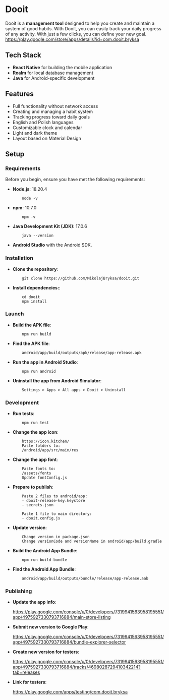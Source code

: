 # Dooit

Dooit is a **management tool** designed to help you create and maintain a system of good habits. With Dooit, you can easily track your daily progress of any activity. With just a few clicks, you can define your new goal.  
https://play.google.com/store/apps/details?id=com.dooit.bryksa

## Tech Stack

- **React Native** for building the mobile application
- **Realm** for local database management
- **Java** for Android-specific development

## Features

- Full functionality without network access
- Creating and managing a habit system
- Tracking progress toward daily goals
- English and Polish languages
- Customizable clock and calendar
- Light and dark theme
- Layout based on Material Design

## Setup

### Requirements

Before you begin, ensure you have met the following requirements:

- **Node.js**: 18.20.4

  ```
      node -v
  ```

- **npm**: 10.7.0

  ```
      npm -v
  ```

- **Java Development Kit (JDK)**: 17.0.6

  ```
      java --version
  ```

- **Android Studio** with the Android SDK.

### Installation

- **Clone the repository**:

  ```
      git clone https://github.com/MikolajBryksa/dooit.git
  ```

- **Install dependencies:**:

  ```
      cd dooit
      npm install
  ```

### Launch

- **Build the APK file**:

  ```
      npm run build
  ```

- **Find the APK file**:

  ```
      android/app/build/outputs/apk/release/app-release.apk
  ```

- **Run the app in Android Studio**:

  ```
      npm run android
  ```

- **Uninstall the app from Android Simulator**:

  ```
      Settings > Apps > All apps > Dooit > Uninstall
  ```

### Development

- **Run tests**:

  ```
      npm run test
  ```

- **Change the app icon**:

  ```
      https://icon.kitchen/
      Paste folders to:
      /android/app/src/main/res
  ```

- **Change the app font**:

  ```
      Paste fonts to:
      /assets/fonts
      Update fontConfig.js
  ```

- **Prepare to publish**:

  ```
      Paste 2 files to android/app:
      - dooit-release-key.keystore
      - secrets.json

      Paste 1 file to main directory:
      - dooit.config.js
  ```

- **Update version**:

  ```
      Change version in package.json
      Change versionCode and versionName in android/app/build.gradle
  ```

- **Build the Android App Bundle**:

  ```
      npm run build-bundle
  ```

- **Find the Android App Bundle**:

  ```
      android/app/build/outputs/bundle/release/app-release.aab
  ```

### Publishing

- **Update the app info**:

  https://play.google.com/console/u/0/developers/7319941563958195551/app/4975927330793716884/main-store-listing

- **Submit new version to Google Play**:

  https://play.google.com/console/u/0/developers/7319941563958195551/app/4975927330793716884/bundle-explorer-selector

- **Create new version for testers**:

  https://play.google.com/console/u/0/developers/7319941563958195551/app/4975927330793716884/tracks/4698028729410342214?tab=releases

- **Link for testers**:

  https://play.google.com/apps/testing/com.dooit.bryksa
